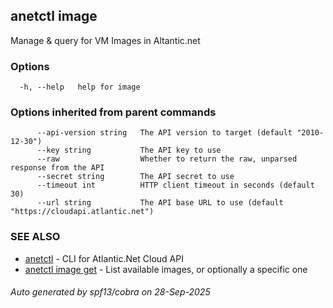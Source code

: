 ## anetctl image

Manage & query for VM Images in Altantic.net

### Options

```
  -h, --help   help for image
```

### Options inherited from parent commands

```
      --api-version string   The API version to target (default "2010-12-30")
      --key string           The API key to use
      --raw                  Whether to return the raw, unparsed response from the API
      --secret string        The API secret to use
      --timeout int          HTTP client timeout in seconds (default 30)
      --url string           The API base URL to use (default "https://cloudapi.atlantic.net")
```

### SEE ALSO

* [anetctl](anetctl.md)	 - CLI for Atlantic.Net Cloud API
* [anetctl image get](anetctl_image_get.md)	 - List available images, or optionally a specific one

###### Auto generated by spf13/cobra on 28-Sep-2025
